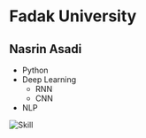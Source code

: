 # Fadak University

## Nasrin Asadi

- Python
- Deep Learning
  - RNN
  - CNN
- NLP

![Skill](https://static.evand.net/images/description/original/02960fdd782138bbbca6ebdca9cac307.png)
